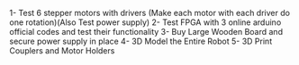 1- Test 6 stepper motors with drivers (Make each motor with each driver do one rotation)(Also Test power supply)
2- Test FPGA with 3 online arduino official codes and test their functionality
3- Buy Large Wooden Board and secure power supply in place
4- 3D Model the Entire Robot
5- 3D Print Couplers and Motor Holders
